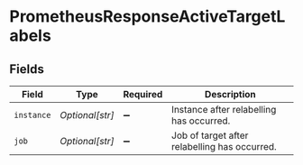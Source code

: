 # PrometheusResponseActiveTargetLabels


## Fields

| Field                                         | Type                                          | Required                                      | Description                                   |
| --------------------------------------------- | --------------------------------------------- | --------------------------------------------- | --------------------------------------------- |
| `instance`                                    | *Optional[str]*                               | :heavy_minus_sign:                            | Instance after relabelling has occurred.      |
| `job`                                         | *Optional[str]*                               | :heavy_minus_sign:                            | Job of target after relabelling has occurred. |